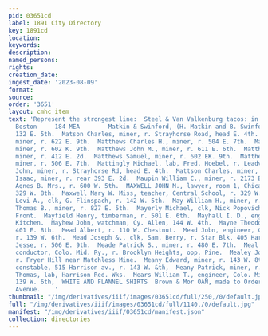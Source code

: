 ```yaml
---
pid: 03651cd
label: 1891 City Directory
key: 1891cd
location: 
keywords: 
description: 
named_persons: 
rights: 
creation_date: 
ingest_date: '2023-08-09'
format: 
source: 
order: '3651'
layout: cmhc_item
text: 'Represent the strongest line:  Steel & Van Valkenburg tacos: in city. 21-28
  Boston     184 MEA        Matkin & Swinford, (H. Matkin and B. Swinford,) com. mer
  132 E. 5th.  Matson Charles, miner, r. Strayhorse Road, head E. 4th.  Matson Peter,
  miner, r. 622 E. 9th.  Matthews Charles H., miner, r. 504 E. 7th.  Matthews James,
  miner, r. 602 K. 9th.  Matthews John M., miner, r. 611 E. 6th.  Matthews Richard,
  miner, r. 412 E. 2d.  Matthews Samuel, miner, r. 602 EK. 9th.  Matthews William,
  miner, r. 506 E. 7th.  Mattingly Michael, lab, Fred. Hoebel, r. Leadville House.  Mattsen
  John, miner, r. Strayhorse Rd, head E. 4th.  Mattson Charles, miner, r. 104 S. Hemlock.  Mattson
  Isaac, miner, r. rear 393 E. 2d.  Maupin William C., miner, r. 2173 E. 5th. .  Mawhiney
  Agnes B. Mrs., r. 600 W. 5th.  MAXWELL JOHN M., lawyer, room 1, Chicago Blk, r.
  329 W. 8th.  Maxwell Mary W. Miss, teacher, Central School, r. 329 W. 8th.  May
  Levi A., clk, G. Flinspach, r. 142 W. 5th.  May William H., miner, r. 515 E. 6th.  Mayberry
  Thomas B., miner, r. 827 E. 5th.  Mayerly Michael, clk, Nick Popovich, r. 211 W.
  Front.  Mayfield Henry, timberman, r. 501 E. 6th.  Mayhall I. D., engineer, Hotel
  Kitchen.  Mayhew John, watchman, Cy. Allen, 144 W. 4th.  Mayne Theodore, saloon,
  401 E. 8th.  Mead Albert, r. 110 W. Chestnut.  Mead Jobn, engineer, Colo. Mid. Ry.,
  r. 139 W. 6th.  Mead Joseph &., clk, Sam. Berry, r. Star Blk, 405 Harrison ay.  Meade
  Jesse, r. 506 E. 9th.  Meade Patrick S., miner, r. 480 E. 7th.  Meal William F.,
  conductor, Colo. Mid. Ry., r. Brooklyn Heights, opp. Pine.  Mealey John, miner,
  r. Fryer Hill near Matchless Mine.  Meany Edward, miner, r. 143 W. 8th.  Meany John,
  constable, 515 Harrison av., r. 143 W. &th,  Meany Patrick, miner, r. 143 W. 8th.  Meany
  Thomas, lab, Harrison Red. Wks.  Mears William T., engineer, Colo. Mid. Ry., r.
  139 W. 6th,  WHITE AND FLANNEL SHIRTS  Brown & Mor OAN, made to Order. 318 Harrison
  Avenue.    '
thumbnail: "/img/derivatives/iiif/images/03651cd/full/250,/0/default.jpg"
full: "/img/derivatives/iiif/images/03651cd/full/1140,/0/default.jpg"
manifest: "/img/derivatives/iiif/03651cd/manifest.json"
collection: directories
---
```

